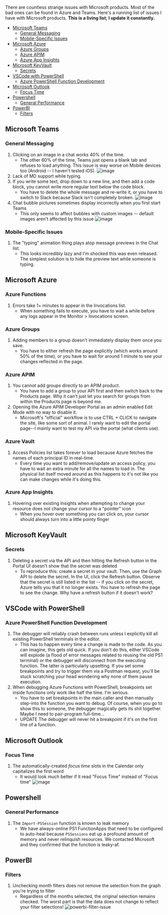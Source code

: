 There are countless strange issues with Microsoft products. 
Most of the bad ones can be found in Azure and Teams. 
Here's a running list of issues I have with Microsoft products.
**This is a living list; I update it constantly.**

- [Microsoft Teams](#microsoft-teams)
    - [General Messaging](#general-messaging)
    - [Mobile-Specific Issues](#mobile-specific-issues)
- [Microsoft Azure](#microsoft-azure)
    - [Azure Groups](#azure-groups)
    - [Azure APIM](#azure-apim)
    - [Azure App Insights](#azure-app-insights)
- [Microsoft KeyVault](#microsoft-keyvault)
    - [Secrets](#secrets)
- [VSCode with PowerShell](#vscode-with-powershell)
    - [Azure PowerShell Function Development](#azure-powershell-function-development)
- [Microsoft Outlook](#microsoft-outlook)
    - [Focus Time](#focus-time)
- [Powershell](#powershell)
    - [General Performance](#general-performance)
- [PowerBI](#powerbi)
    - [Filters](#filters)

## Microsoft Teams

### General Messaging

1. Clicking on an image in a chat works 40% of the time.
    - The other 60% of the time, Teams just opens a blank tab and refuses to load anything. This issue is way worse on Mobile devices too (Android -- I haven't tested iOS).
    ![image](https://user-images.githubusercontent.com/8591722/154140702-4f7105f2-492d-481a-b013-b4abffd3602d.png)
2. Lack of MD support while typing.
3. If you write some text, drop down to a new line, and then add a code block, you cannot write more regular text below the code block.
    - You have to delete the whole message and re-write it, or you have to switch to Slack because Slack isn't completely broken.
    ![image](https://user-images.githubusercontent.com/8591722/154123550-afc44e78-9a62-411c-8005-98b8fd03acc9.png)
4. Chat bubble pictures sometimes display incorrectly when you first start Teams
    - This only seems to affect bubbles with custom images -- default images aren't affected by this issue
    ![image](https://user-images.githubusercontent.com/8591722/163034842-2297117f-18f7-48b6-96a1-d28d304c6dfe.png)

### Mobile-Specific Issues

1. The "typing" animation thing plays atop message previews in the Chat list.
    - This looks incredibly lazy and I'm shocked this was even released. The simplest solution is to hide the preview text while someone is typing.

## Microsoft Azure

### Azure Functions

1. Errors take 1+ minutes to appear in the Invocations list.
    - When something fails to execute, you have to wait a while before any logs appear in the Monitor > Invocations screen.

### Azure Groups

1. Adding members to a group doesn't immediately display them once you save.
    - You have to either refresh the page explicitly (which works around 50% of the time), or you have to wait for around 1 minute to see your changes reflected in the page.

### Azure APIM

1. You cannot add groups directly to an APIM product.
    - You have to add a group to your API first and then switch back to the Products page. Why it can't just let you search for groups from within the Products page is beyond me.
2. Opening the Azure APIM Developer Portal as an admin enabled Edit Mode with no way to disable it.
    - Microsoft's "official" workflow is to use CTRL + CLICK to navigate the site, like some sort of animal. I rarely want to edit the portal page--I mainly want to test my API via the portal (what clients use). 

### Azure Vault

1. Access Policies list takes forever to load because Azure fetches the names of each principal ID in real-time.
    - Every time you want to add/remove/update an access policy, you have to wait an extra minute for all the names to load in. The physical list itself moved around as this happens to it's not like you can make changes while it's doing this.

### Azure App Insights

1. Hovering over existing Insights when attempting to change your resource does not change your cursor to a "pointer" icon
    - When you hover over something you can click on, your cursor should always turn into a little pointy finger

## Microsoft KeyVault

### Secrets

1. Deleting a secret via the API and then hitting the Refresh button in the Portal UI doesn't show that the secret was deleted
    - To reproduce this: create a secret in your vault. Then, use the Graph API to delete the secret. In the UI, click the Refresh button. Observe that the secret is still listed in the list -- if you click on the secret, Azure tells you that it no longer exists. You have to refresh the page to see the change. Why have a refresh button if it doesn't work? 

## VSCode with PowerShell

### Azure PowerShell Function Development

1. The debugger will reliably crash between runs unless I explicitly kill all existing PowerShell terminals in the editor.
    - This has to happen every time a change is made to the code. As you can imagine, this gets old quick. If you don't do this, either VSCode will explode (a flood of error messages related to reusing the old PS1 terminal) or the debugger will disconnect from the executing function. The latter is particularly upsetting. If you set some breakpoints and try to trigger them via a Postman request, you'll be stuck scratching your head wondering why none of them pause execution.
2. When debugging Azure Functions with PowerShell, breakpoints set inside functions only work like half the time. I'm serious.
    - You have to set breakpoints in the main caller and then manually step-into the function you want to debug. Of course, when you go to show this to someone, the debugger magically gets its shit together. Maybe I need to pair-program full-time...
    - UPDATE The debugger will never hit a breakpoint if it's on the first line of a function.

## Microsoft Outlook

### Focus Time

1. The automatically-created _focus time_ slots in the Calendar only capitalizes the first word
    - It would look much better if it read "Focus Time" instead of "Focus time"
    ![image](https://user-images.githubusercontent.com/8591722/159354205-6fe09d87-8e60-4eec-8524-85a4b825bd97.png)

## Powershell

### General Performance

1. The `Import-PSSession` function is known to leak memory 
    - We have always-online PS1 FunctionApps that need to be configured to auto-heal because `PSSessions` eat up a profound amount of memory and never relinquish resources. We contacted Microsoft and they confirmed that the function is leaky-af.

## PowerBI

### Filters

1. Unchecking month filters does not remove the selection from the graph you're trying to filter
    - Regardless of the months selected, the original selection remains checked. The worst part is that the data does not change to reflect your filter selections!
    ![powerbi-filter-issue](https://user-images.githubusercontent.com/8591722/175993273-fa5aca97-8cc9-4b95-9cd5-16886dd2c036.gif)
